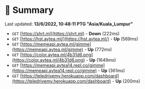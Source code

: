 # 📖 Summary
Last updated: **13/6/2022, 10:48:11 PTG "Asia/Kuala_Lumpur"**

- `GET` [https://shrt.ml](https://shrt.ml) - **Down** (222ms)
- `GET` [https://hst.aytea.ml/](https://hst.aytea.ml/) - **Up** (569ms)
- `GET` [https://memeapi.aytea.ml/gimme](https://memeapi.aytea.ml/gimme) - **Up** (772ms)
- `GET` [https://color.aytea.ml/4b31d6.png](https://color.aytea.ml/4b31d6.png) - **Up** (1649ms)
- `GET` [https://memeapi.aytea14.repl.co/gimme](https://memeapi.aytea14.repl.co/gimme) - **Up** (361ms)
- `GET` [https://teledrivemy.herokuapp.com/dashboard](https://teledrivemy.herokuapp.com/dashboard) - **Up** (200ms)
